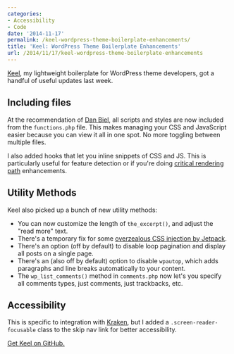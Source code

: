 ```yaml
---
categories:
- Accessibility
- Code
date: '2014-11-17'
permalink: /keel-wordpress-theme-boilerplate-enhancements/
title: 'Keel: WordPress Theme Boilerplate Enhancements'
url: /2014/11/17/keel-wordpress-theme-boilerplate-enhancements
---
```


[Keel](https://github.com/cferdinandi/keel), my lightweight boilerplate for WordPress theme developers, got a handful of useful updates last week.

<!--more-->

## Including files

At the recommendation of [Dan Biel](https://twitter.com/add_action_dan), all scripts and styles are now included from the `functions.php` file. This makes managing your CSS and JavaScript easier because you can view it all in one spot. No more toggling between multiple files.

I also added hooks that let you inline snippets of CSS and JS. This is particularly useful for feature detection or if you're doing [critical rendering path](https://developers.google.com/web/fundamentals/performance/critical-rendering-path/) enhancements.

## Utility Methods

Keel also picked up a bunch of new utility methods:

* You can now customize the length of `the_excerpt()`, and adjust the "read more" text.
* There's a temporary fix for some [overzealous CSS injection by Jetpack](https://github.com/Automattic/jetpack/issues/1258).
* There's an option (off by default) to disable loop pagination and display all posts on a single page.
* There's an (also off by default) option to disable `wpautop`, which adds paragraphs and line breaks automatically to your content.
* The `wp_list_comments()` method in `comments.php` now let's you specify all comments types, just comments, just trackbacks, etc.

## Accessibility

This is specific to integration with [Kraken](http://cferdinandi.github.io/kraken/), but I added a `.screen-reader-focusable` class to the skip nav link for better accessibility.

[Get Keel on GitHub.](https://github.com/cferdinandi/keel)